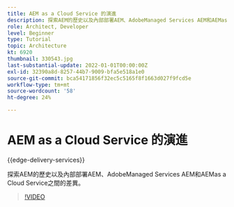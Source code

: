 ```yaml
---
title: AEM as a Cloud Service 的演進
description: 探索AEM的歷史以及內部部署AEM、AdobeManaged Services AEM和AEMas a Cloud Service之間的差異。
role: Architect, Developer
level: Beginner
type: Tutorial
topic: Architecture
kt: 6920
thumbnail: 330543.jpg
last-substantial-update: 2022-01-01T00:00:00Z
exl-id: 32390a8d-8257-44b7-9009-bfa5e518a1e0
source-git-commit: bca54171856f32ec5c5165f8f1663d027f9fcd5e
workflow-type: tm+mt
source-wordcount: '58'
ht-degree: 24%

---
```


# AEM as a Cloud Service 的演進

{{edge-delivery-services}}

探索AEM的歷史以及內部部署AEM、AdobeManaged Services AEM和AEMas a Cloud Service之間的差異。

>[!VIDEO](https://video.tv.adobe.com/v/330543?quality=12&learn=on)
